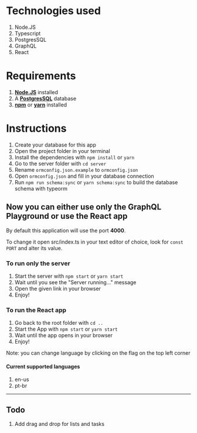 # Technologies used

1. Node.JS
2. Typescript
3. PostgresSQL
4. GraphQL
5. React

# Requirements

1. [**Node.JS**](https://nodejs.org/en/) installed
2. A [**PostgresSQL**](https://www.postgresql.org/) database
3. [**npm**](https://www.npmjs.com/) or [**yarn**](https://yarnpkg.com/) installed

# Instructions

1. Create your database for this app
2. Open the project folder in your terminal
3. Install the dependencies with `npm install` or `yarn`
4. Go to the server folder with `cd server`
5. Rename `ormconfig.json.example` to `ormconfig.json`
6. Open `ormconfig.json` and fill in your database connection
7. Run `npm run schema:sync` or `yarn schema:sync` to build the database schema with typeorm

## Now you can either use only the GraphQL Playground or use the React app

By default this application will use the port **4000**.

To change it open src/index.ts in your text editor of choice, look for `const PORT` and alter its value.

### To run only the server

1. Start the server with `npm start` or `yarn start`
2. Wait until you see the "Server running..." message
3. Open the given link in your browser
4. Enjoy!

### To run the React app

1. Go back to the root folder with `cd ..`
2. Start the App with `npm start` or `yarn start`
3. Wait until the app opens in your browser
4. Enjoy!

Note: you can change language by clicking on the flag on the top left corner

#### Current supported languages

1. en-us
1. pt-br

---

## Todo

1. Add drag and drop for lists and tasks
